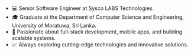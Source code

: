 

* 💻 Senior Software Engineer at Sysco LABS Technologies.
* 🎓 Graduate at the Department of Computer Science and Engineering, University of Moratuwa, Sri Lanka.
* 🌟 Passionate about full-stack development, mobile apps, and building scalable systems.
* 📈 Always exploring cutting-edge technologies and innovative solutions.

<!--
**pasinduSudesh/pasinduSudesh** is a ✨ _special_ ✨ repository because its `README.md` (this file) appears on your GitHub profile.

Here are some ideas to get you started:

- 🔭 I’m currently working on ...
- 🌱 I’m currently learning ...
- 👯 I’m looking to collaborate on ...
- 🤔 I’m looking for help with ...
- 💬 Ask me about ...
- 📫 How to reach me: ...
- 😄 Pronouns: ...
- ⚡ Fun fact: ...
-->
